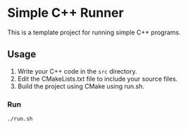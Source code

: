 # Simple C++ Runner

This is a template project for running simple C++ programs.

## Usage

1. Write your C++ code in the `src` directory.
2. Edit the CMakeLists.txt file to include your source files.
3. Build the project using CMake using run.sh.

### Run

```bash
./run.sh
```

